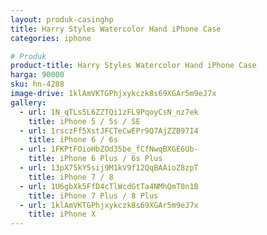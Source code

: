```yaml
---
layout: produk-casinghp
title: Harry Styles Watercolor Hand iPhone Case
categories: iphone

# Produk
product-title: Harry Styles Watercolor Hand iPhone Case
harga: 90000
sku: hn-4288
image-drive: 1klAmVKTGPhjxykczk8s69XGAr5m9eJ7x
gallery:
  - url: 1N_qTLs5L6ZZTQi1zFL9PqoyCsN_nz7ek
    title: iPhone 5 / 5s / SE
  - url: 1rsczFf5XstJFCTeCwEPr9Q7AjZZB97I4
    title: iPhone 6 / 6s
  - url: 1FKPtFOioHbZOd35be_fCfNwqBXGE6Ub-
    title: iPhone 6 Plus / 6s Plus
  - url: 13pX75kY5sij9M1kV9f12QqBAAioZ8zpT
    title: iPhone 7 / 8
  - url: 1U6gbXk5FfD4cTlWcdGtTa4NMhQmT0n1B
    title: iPhone 7 Plus / 8 Plus
  - url: 1klAmVKTGPhjxykczk8s69XGAr5m9eJ7x
    title: iPhone X
---
```

